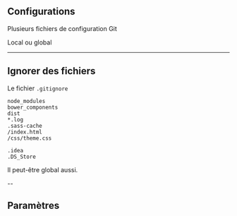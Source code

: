 ## Configurations

Plusieurs fichiers de configuration Git

Local ou global

---

## Ignorer des fichiers

Le fichier `.gitignore`

```text
node_modules
bower_components
dist
*.log
.sass-cache
/index.html
/css/theme.css

.idea
.DS_Store
```

Il peut-être global aussi.

--

## Paramètres

